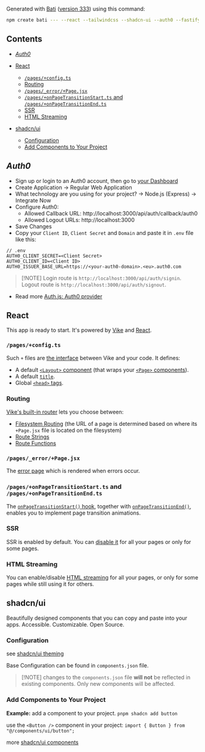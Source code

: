 Generated with [Bati](https://batijs.dev) ([version 333](https://www.npmjs.com/package/create-bati/v/0.0.333)) using this command:

```sh
npm create bati --- --react --tailwindcss --shadcn-ui --auth0 --fastify --eslint --prettier
```

## Contents

* [*Auth0*](#auth0)

* [React](#react)

  * [`/pages/+config.ts`](#pagesconfigts)
  * [Routing](#routing)
  * [`/pages/_error/+Page.jsx`](#pages_errorpagejsx)
  * [`/pages/+onPageTransitionStart.ts` and `/pages/+onPageTransitionEnd.ts`](#pagesonpagetransitionstartts-and-pagesonpagetransitionendts)
  * [SSR](#ssr)
  * [HTML Streaming](#html-streaming)

* [shadcn/ui](#shadcnui)

  * [Configuration](#configuration)
  * [Add Components to Your Project](#add-components-to-your-project)

## *Auth0*

* Sign up or login to an Auth0 account, then go to [your Dashboard](https://manage.auth0.com/dashboard/)
* Create Application -> Regular Web Application
* What technology are you using for your project? -> Node.js (Express) -> Integrate Now
* Configure Auth0:
  * Allowed Callback URL: http://localhost:3000/api/auth/callback/auth0
  * Allowed Logout URLs: http://localhost:3000
* Save Changes
* Copy your `Client ID`, `Client Secret` and `Domain` and paste it in `.env` file like this:

```env
// .env
AUTH0_CLIENT_SECRET=<Client Secret>
AUTH0_CLIENT_ID=<Client ID>
AUTH0_ISSUER_BASE_URL=https://<your-auth0-domain>.<eu>.auth0.com
```

> \[!NOTE]
> Login route is `http://localhost:3000/api/auth/signin`.
> Logout route is `http://localhost:3000/api/auth/signout`.

* Read more [Auth.js: Auth0 provider](https://authjs.dev/reference/core/providers/auth0)

## React

This app is ready to start. It's powered by [Vike](https://vike.dev) and [React](https://react.dev/learn).

### `/pages/+config.ts`

Such `+` files are [the interface](https://vike.dev/config) between Vike and your code. It defines:

* A default [`<Layout>` component](https://vike.dev/Layout) (that wraps your [`<Page>` components](https://vike.dev/Page)).
* A default [`title`](https://vike.dev/title).
* Global [`<head>` tags](https://vike.dev/head-tags).

### Routing

[Vike's built-in router](https://vike.dev/routing) lets you choose between:

* [Filesystem Routing](https://vike.dev/filesystem-routing) (the URL of a page is determined based on where its `+Page.jsx` file is located on the filesystem)
* [Route Strings](https://vike.dev/route-string)
* [Route Functions](https://vike.dev/route-function)

### `/pages/_error/+Page.jsx`

The [error page](https://vike.dev/error-page) which is rendered when errors occur.

### `/pages/+onPageTransitionStart.ts` and `/pages/+onPageTransitionEnd.ts`

The [`onPageTransitionStart()` hook](https://vike.dev/onPageTransitionStart), together with [`onPageTransitionEnd()`](https://vike.dev/onPageTransitionEnd), enables you to implement page transition animations.

### SSR

SSR is enabled by default. You can [disable it](https://vike.dev/ssr) for all your pages or only for some pages.

### HTML Streaming

You can enable/disable [HTML streaming](https://vike.dev/stream) for all your pages, or only for some pages while still using it for others.

## shadcn/ui

Beautifully designed components that you can copy and paste into your apps. Accessible. Customizable. Open Source.

### Configuration

see [shadcn/ui theming](https://ui.shadcn.com/docs/theming)

Base Configuration can be found in `components.json` file.

> \[!NOTE]
> changes to the `components.json` file **will not** be reflected in existing components. Only new components will be affected.

### Add Components to Your Project

**Example:** add a component to your project.
`pnpm shadcn add button`

use the `<Button />` component in your project:
`import { Button } from "@/components/ui/button";`

more [shadcn/ui components](https://ui.shadcn.com/docs/components/accordion)

